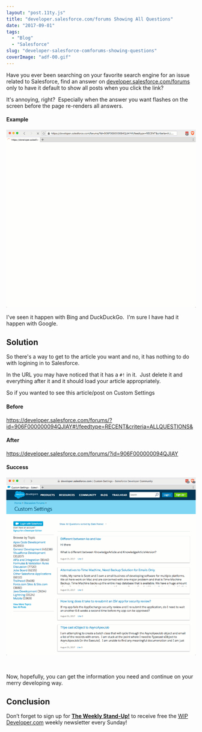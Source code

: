 ```yaml
---
layout: "post.11ty.js"
title: "developer.salesforce.com/forums Showing All Questions"
date: "2017-09-01"
tags: 
  - "Blog"
  - "Salesforce"
slug: "developer-salesforce-comforums-showing-questions"
coverImage: "adf-00.gif"
---
```


Have you ever been searching on your favorite search engine for an issue related to Salesforce, find an answer on [developer.salesforce.com/forums](https://developer.salesforce.com/forums/) only to have it default to show all posts when you click the link?

It's annoying, right?  Especially when the answer you want flashes on the screen before the page re-renders all answers.

#### Example

![Example](images/adf-00.gif)

I've seen it happen with Bing and DuckDuckGo.  I'm sure I have had it happen with Google.

## Solution

So there's a way to get to the article you want and no, it has nothing to do with logining in to Salesforce.

In the URL you may have noticed that it has a `#!` in it.  Just delete it and everything after it and it should load your article appropriately.

So if you wanted to see this article/post on Custom Settings

#### Before

https://developer.salesforce.com/forums/?id=906F000000094QJIAY#!/feedtype=RECENT&criteria=ALLQUESTIONS&

#### After

https://developer.salesforce.com/forums/?id=906F000000094QJIAY

#### Success

![Success](images/adf-01.gif)

 

Now, hopefully, you can get the information you need and continue on your merry developing way.

## Conclusion

Don’t forget to sign up for [**The Weekly Stand-Up!**](https://wipdeveloper.wpcomstaging.com/newsletter/) to receive free the [WIP Developer.com](https://wipdeveloper.wpcomstaging.com/) weekly newsletter every Sunday!
